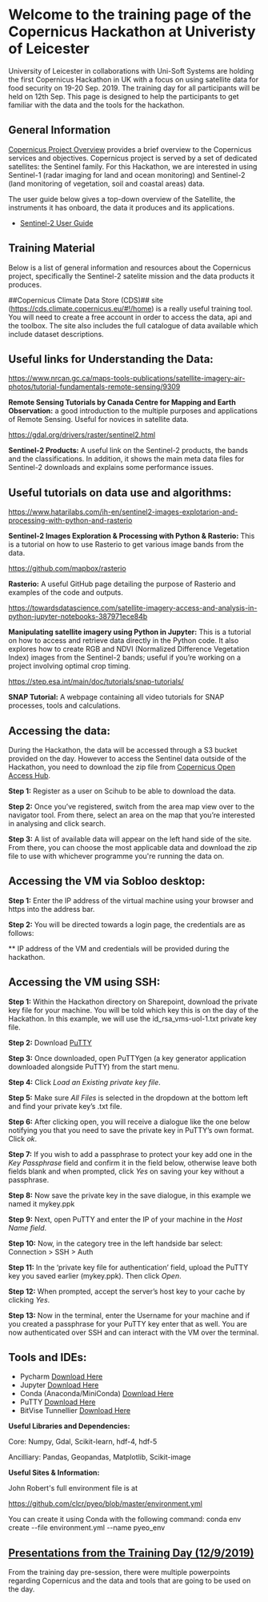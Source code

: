 # Welcome to the training page of the Copernicus Hackathon at Univeristy of Leicester
University of Leicester in collaborations with Uni-Soft Systems are holding the first Copernicus Hackathon in UK with a focus on using satellite data for food security on 19-20 Sep. 2019. The training day for all participants will be held on 12th Sep. This page is designed to help the participants to get familiar with the data and the tools for the hackathon.

## General Information
[Copernicus Project Overview](https://www.copernicus.eu/en/about-copernicus/copernicus-brief) provides a brief overview to the Copernicus services and objectives. Copernicus project is served by a set of dedicated satellites: the Sentinel family. For this Hackathon, we are interested in using Sentinel-1 (radar imaging for land and ocean monitoring) and Sentinel-2 (land monitoring of vegetation, soil and coastal areas) data. 

The user guide below gives a top-down overview of the Satellite, the instruments it has onboard, the data it produces and its applications.

- [Sentinel-2 User Guide](https://sentinel.esa.int/web/sentinel/user-guides/sentinel-2-msi)

## Training Material
Below is a list of general information and resources about the Copernicus project, specifically the Sentinel-2 satelite mission and the data products it produces.

##Copernicus Climate Data Store (CDS)## site (https://cds.climate.copernicus.eu/#!/home) is a really useful training tool. You will need to create a free account in order to access the data, api and the toolbox. The site also includes the full catalogue of data available which include dataset descriptions.

## Useful links for Understanding the Data: 

https://www.nrcan.gc.ca/maps-tools-publications/satellite-imagery-air-photos/tutorial-fundamentals-remote-sensing/9309  

**Remote Sensing Tutorials by Canada Centre for Mapping and Earth Observation:** a good introduction to the multiple purposes and applications of Remote Sensing. Useful for novices in satellite data.  

https://gdal.org/drivers/raster/sentinel2.html 

**Sentinel-2 Products:** A useful link on the Sentinel-2 products, the bands and the classifications. In addition, it shows the main meta data files for Sentinel-2 downloads and explains some performance issues.  
 
 
## Useful tutorials on data use and algorithms:  

https://www.hatarilabs.com/ih-en/sentinel2-images-explotarion-and-processing-with-python-and-rasterio 

**Sentinel-2 Images Exploration & Processing with Python & Rasterio:** This is a tutorial on how to use Rasterio to get various image bands from the data.  

https://github.com/mapbox/rasterio 

**Rasterio:** A useful GitHub page detailing the purpose of Rasterio and examples of the code and outputs.  

https://towardsdatascience.com/satellite-imagery-access-and-analysis-in-python-jupyter-notebooks-387971ece84b 

**Manipulating satellite imagery using Python in Jupyter:** This is a tutorial on how to access and retrieve data directly in the Python code. It also explores how to create RGB and NDVI (Normalized Difference Vegetation Index) images from the Sentinel-2 bands; useful if you’re working on a project involving optimal crop timing.  

https://step.esa.int/main/doc/tutorials/snap-tutorials/ 

**SNAP Tutorial:** A webpage containing all video tutorials for SNAP processes, tools and calculations.  

## Accessing the data: 

During the Hackathon, the data will be accessed through a S3 bucket provided on the day. However to access the Sentinel data outside of the Hackathon, you need to download the zip file from [Copernicus Open Access Hub](https://scihub.copernicus.eu/dhus/#/home). 

**Step 1:** Register as a user on Scihub to be able to download the data. 

**Step 2:** Once you’ve registered, switch from the area map view over to the navigator tool. From there, select an area on the map that you’re interested in analysing and click search. 

**Step 3:** A list of available data will appear on the left hand side of the site. From there, you can choose the most applicable data and download the zip file to use with whichever programme you're running the data on. 

## Accessing the VM via Sobloo desktop: 

**Step 1:** Enter the IP address of the virtual machine using your browser and https into the address bar.

**Step 2:** You will be directed towards a login page, the credentials are as follows:

** IP address of the VM and credentials will be provided during the hackathon.
   
## Accessing the VM using SSH: 

**Step 1:** Within the Hackathon directory on Sharepoint, download the private key file for your machine. You will be told which key this is on the day of the Hackathon. In this example, we will use the id_rsa_vms-uol-1.txt private key file.

**Step 2:** Download [PuTTY](https://www.chiark.greenend.org.uk/~sgtatham/putty/latest.html)

**Step 3:** Once downloaded, open PuTTYgen (a key generator application downloaded alongside PuTTY) from the start menu.

**Step 4:** Click *Load an Existing private key file*. 

**Step 5:** Make sure *All Files* is selected in the dropdown at the bottom left and find your private key’s .txt file. 

**Step 6:** After clicking open, you will receive a dialogue like the one below notifying you that you need to save the private key in PuTTY’s own format. Click *ok*. 

**Step 7:** If you wish to add a passphrase to protect your key add one in the *Key Passphrase* field and confirm it in the field below, otherwise leave both fields blank and when prompted, click *Yes* on saving your key without a passphrase. 

**Step 8:** Now save the private key in the save dialogue, in this example we named it mykey.ppk 

**Step 9:** Next, open PuTTY and enter the IP of your machine in the *Host Name field*.

**Step 10:** Now, in the category tree in the left handside bar select: Connection >  SSH > Auth 

**Step 11:** In the ‘private key file for authentication’ field, upload the PuTTY key you saved earlier (mykey.ppk). Then click *Open*. 

**Step 12:** When prompted, accept the server’s host key to your cache by clicking *Yes*. 

**Step 13:** Now in the terminal, enter the Username for your machine and if you created a passphrase for your PuTTY key enter that as well. You are now authenticated over SSH and can interact with the VM over the terminal. 

## Tools and IDEs: 
* Pycharm [Download Here](https://www.jetbrains.com/pycharm/download/#section=windows)
* Jupyter [Download Here](https://jupyter.org/install)
* Conda (Anaconda/MiniConda) [Download Here](https://www.anaconda.com/distribution/)
* PuTTY [Download Here](https://www.chiark.greenend.org.uk/~sgtatham/putty/latest.html)
* BitVise Tunnellier [Download Here](https://www.bitvise.com/ssh-client-download)

**Useful Libraries and Dependencies:**

Core: Numpy, Gdal, Scikit-learn, hdf-4, hdf-5

Ancilliary: Pandas, Geopandas, Matplotlib, Scikit-image

**Useful Sites & Information:**

John Robert's full environment file is at 

https://github.com/clcr/pyeo/blob/master/environment.yml

You can create it using Conda with the following command:
conda env create --file environment.yml --name pyeo_env

## [Presentations from the Training Day (12/9/2019)](https://github.com/UoLHackathons/CopernicusHackathonPage/tree/master/Training%20day%20presentations)
From the training day pre-session, there were multiple powerpoints regarding Copernicus and the data and tools that are going to be used on the day. 

